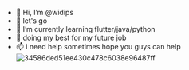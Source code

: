 - 👋 Hi, I’m @widips
- 👀 let's go
- 🌱 I’m currently learning flutter/java/python
- 💞️ doing my best for my future job
- 📫 i need help sometimes hope you guys can help
![34586ded51ee430c478c6038e96487ff](https://user-images.githubusercontent.com/83069608/115863153-a57dbd80-a467-11eb-9864-82c27abe6c8a.png)

<!---
widips/widips is a ✨ special ✨ repository because its `README.md` (this file) appears on your GitHub profile.
You can click the Preview link to take a look at your changes.
--->
